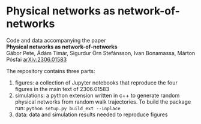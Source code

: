 # Physical networks as network-of-networks

Code and data accompanying the paper<br>
**Physical networks as network-of-networks**<br>
Gábor Pete, Ádám Timár, Sigurdur Örn Stefánsson, Ivan Bonamassa, Márton Pósfai
[arXiv:2306.01583](https://arxiv.org/abs/2306.01583)

The repository contains three parts:

1. figures: a collection of Jupyter notebooks that reproduce the four figures in the main text of 2306.01583
2. simulations: a python extension written in c++ to generate random physical networks from random walk trajectories. To build the package run: `python setup.py build_ext --inplace`
3. data: data and simulation results needed to reproduce figures
